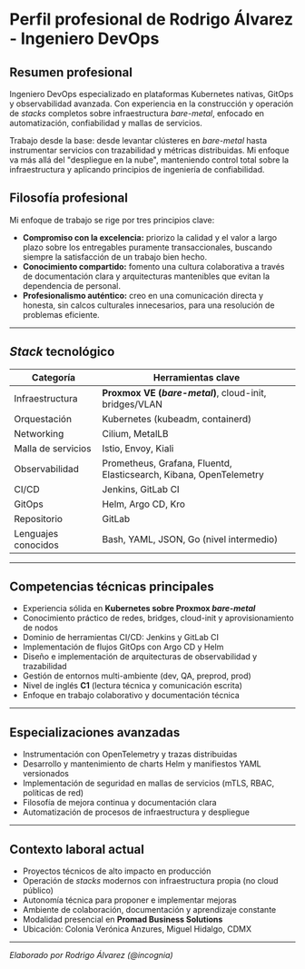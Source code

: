 # Perfil profesional de Rodrigo Álvarez - Ingeniero DevOps

## Resumen profesional

Ingeniero DevOps especializado en plataformas Kubernetes nativas, GitOps y observabilidad avanzada. Con experiencia en la construcción y operación de *stacks* completos sobre infraestructura *bare-metal*, enfocado en automatización, confiabilidad y mallas de servicios.

Trabajo desde la base: desde levantar clústeres en *bare-metal* hasta instrumentar servicios con trazabilidad y métricas distribuidas. Mi enfoque va más allá del "despliegue en la nube", manteniendo control total sobre la infraestructura y aplicando principios de ingeniería de confiabilidad.

## Filosofía profesional

Mi enfoque de trabajo se rige por tres principios clave:

- **Compromiso con la excelencia:** priorizo la calidad y el valor a largo plazo sobre los entregables puramente transaccionales, buscando siempre la satisfacción de un trabajo bien hecho.
- **Conocimiento compartido:** fomento una cultura colaborativa a través de documentación clara y arquitecturas mantenibles que evitan la dependencia de personal.
- **Profesionalismo auténtico:** creo en una comunicación directa y honesta, sin calcos culturales innecesarios, para una resolución de problemas eficiente.

---

## *Stack* tecnológico

| Categoría           | Herramientas clave |
|---------------------|--------------------|
| Infraestructura     | **Proxmox VE (*bare-metal*)**, cloud-init, bridges/VLAN |
| Orquestación        | Kubernetes (kubeadm, containerd) |
| Networking          | Cilium, MetalLB |
| Malla de servicios  | Istio, Envoy, Kiali |
| Observabilidad      | Prometheus, Grafana, Fluentd, Elasticsearch, Kibana, OpenTelemetry |
| CI/CD               | Jenkins, GitLab CI |
| GitOps              | Helm, Argo CD, Kro |
| Repositorio         | GitLab |
| Lenguajes conocidos | Bash, YAML, JSON, Go (nivel intermedio) |

---

## Competencias técnicas principales

- Experiencia sólida en **Kubernetes sobre Proxmox *bare-metal***
- Conocimiento práctico de redes, bridges, cloud-init y aprovisionamiento de nodos
- Dominio de herramientas CI/CD: Jenkins y GitLab CI
- Implementación de flujos GitOps con Argo CD y Helm
- Diseño e implementación de arquitecturas de observabilidad y trazabilidad
- Gestión de entornos multi-ambiente (dev, QA, preprod, prod)
- Nivel de inglés **C1** (lectura técnica y comunicación escrita)
- Enfoque en trabajo colaborativo y documentación técnica

---

## Especializaciones avanzadas

- Instrumentación con OpenTelemetry y trazas distribuidas
- Desarrollo y mantenimiento de charts Helm y manifiestos YAML versionados
- Implementación de seguridad en mallas de servicios (mTLS, RBAC, políticas de red)
- Filosofía de mejora continua y documentación clara
- Automatización de procesos de infraestructura y despliegue

---

## Contexto laboral actual

- Proyectos técnicos de alto impacto en producción
- Operación de *stacks* modernos con infraestructura propia (no cloud público)
- Autonomía técnica para proponer e implementar mejoras
- Ambiente de colaboración, documentación y aprendizaje constante
- Modalidad presencial en **Promad Business Solutions**
- Ubicación: Colonia Verónica Anzures, Miguel Hidalgo, CDMX

---

*Elaborado por Rodrigo Álvarez (@incognia)*
